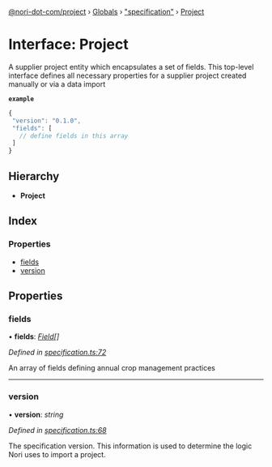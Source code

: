 [@nori-dot-com/project](../README.md) › [Globals](../globals.md) › ["specification"](../modules/_specification_.md) › [Project](_specification_.project.md)

# Interface: Project

A supplier project entity which encapsulates a set of fields. This top-level interface defines all necessary properties for a supplier project created manually or via a data import

**`example`** 
```js
{
 "version": "0.1.0",
 "fields": [
   // define fields in this array
 ]
}
```

## Hierarchy

* **Project**

## Index

### Properties

* [fields](_specification_.project.md#fields)
* [version](_specification_.project.md#version)

## Properties

###  fields

• **fields**: *[Field](_specification_.field.md)[]*

*Defined in [specification.ts:72](https://github.com/nori-dot-eco/nori-dot-com/blob/955580b/packages/project/src/specification.ts#L72)*

An array of fields defining annual crop management practices

___

###  version

• **version**: *string*

*Defined in [specification.ts:68](https://github.com/nori-dot-eco/nori-dot-com/blob/955580b/packages/project/src/specification.ts#L68)*

The specification version. This information is used to determine the logic Nori uses to import a project.
